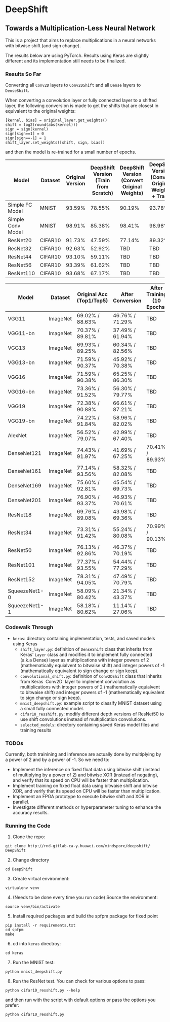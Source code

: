 # DeepShift
## Towards a Multiplication-Less Neural Network

This is a project that aims to replace multiplications in a neural networks with bitwise shift (and sign change).

The results below are using PyTorch. Results using Keras are slightly different and its implementation still needs to be finalized.

### Results So Far
Converting all `Conv2D` layers to `Conv2DShift` and all `Dense` layers to `DenseShift`.

When converting a convolution layer or fully connected layer to a shifted layer, the following conversion is made to get the shifts that are closest in equivalent to the original weights: 
```
[kernel, bias] = original_layer.get_weights()
shift = log2(round(abs(kernel)))
sign = sign(kernel)
sign[sign==1] = 0
sign[sign==-1] = 1
shift_layer.set_weights([shift, sign, bias])
```
and then the model is re-trained for a small number of epochs.

| Model | Dataset | Original Version | DeepShift Version<br>(Train from Scratch) | DeepShift Version<br>(Convert Original Weights) | DeepShift Version<br>(Convert Original Weights<br>+ Train) 
|-------| ------- | -------------------------- | ----------------------------- | ----------------------------- | ----------------------------- |
| Simple FC Model | MNIST | 93.59% | 78.55% | 90.19% | 93.78% |
| Simple Conv Model | MNIST | 98.91% | 85.38% | 98.41% | 98.98% |
| ResNet20 | CIFAR10 | 91.73% | 47.59% | 77.14% | 89.32% |
| ResNet32 | CIFAR10 | 92.63% | 52.92% | TBD | TBD |
| ResNet44 | CIFAR10 | 93.10% | 59.11% | TBD | TBD |
| ResNet56 | CIFAR10 | 93.39% | 61.62% | TBD | TBD |
| ResNet110 | CIFAR10 | 93.68% | 67.17% | TBD | TBD | 


| Model | Dataset | Original Acc (Top1/Top5) | After Conversion | After Training (10 Epochs) |
| ----- | ------- | ------------------------ | ---------------- | -------------------------- |
| VGG11 | ImageNet | 69.02% / 88.63% | 46.76% / 71.29% | TBD |
| VGG11-bn | ImageNet | 70.37% / 89.81% | 37.49% / 61.94% | TBD |
| VGG13 | ImageNet | 69.93% / 89.25% | 60.34% / 82.56% | TBD |
| VGG13-bn | ImageNet | 71.59% / 90.37% | 45.92% / 70.38% | TBD |
| VGG16 | ImageNet | 71.59% / 90.38% | 65.25% / 86.30% | TBD |
| VGG16-bn | ImageNet | 73.36% / 91.52% | 56.30% / 79.77% | TBD |
| VGG19 | ImageNet | 72.38% / 90.88% | 66.61% / 87.21% | TBD |
| VGG19-bn | ImageNet | 74.22% / 91.84% | 58.96% / 82.02% | TBD | 
| AlexNet | ImageNet | 56.52% / 79.07% | 42.99% / 67.40% | TBD |
| DenseNet121 | ImageNet | 74.43% / 91.97% | 41.69% / 67.25% | 70.41% / 89.93% |
| DenseNet161 | ImageNet | 77.14% / 93.56% | 58.32% / 82.08% | TBD |
| DenseNet169 | ImageNet | 75.60% / 92.81% | 45.54% / 69.73% | TBD |
| DenseNet201 | ImageNet | 76.90% / 93.37% | 46.93% / 70.61% | TBD |
| ResNet18 | ImageNet | 69.76% / 89.08% | 43.98% / 69.36% | TBD |
| ResNet34 | ImageNet | 73.31% / 91.42% | 55.24% / 80.08% | 70.99% / 90.13% |
| ResNet50 | ImageNet | 76.13% / 92.86% | 46.37% / 70.19% | TBD |
| ResNet101 | ImageNet | 77.37% / 93.55% | 54.44% / 77.29% | TBD |
| ResNet152 | ImageNet | 78.31% / 94.05% | 47.49% / 70.79% | TBD |
| SqueezeNet1-0 | ImageNet | 58.09% / 80.42% | 21.34% / 43.37% | TBD |
| SqueezeNet1-1 | ImageNet | 58.18% / 80.62% | 11.14% / 27.06% | TBD |


### Codewalk Through
* `keras`: directory containing implementation, tests, and saved models using Keras
    * `shift_layer.py`: definition of `DenseShift` class that inherits from Keras' `Layer` class and modifies it to implement fully connected (a.k.a Dense) layer as multiplications with integer powers of 2 (mathematically equialvent to bitwaise shift) and  integer powers of -1 (mathematically equivalent to sign change or sign keep). 
    * `convolutional_shift.py`: definition of `Conv2DShift` class that inherits from Keras` `Conv2D` layer to implement convolution as multiplications with integer powers of 2 (mathematically equialvent to bitwaise shift) and  integer powers of -1 (mathematically equivalent to sign change or sign keep).
    * `mnist_deepshift.py`: example script to classify MNIST dataset using a small fully connected model.
    * `cifar10_resshift.py`: modify different depth versions of ResNet50 to use shift convolutions instead of multiplication convolutions.
    * `selected_models`: directory containing saved Keras model files and training results

### TODOs
Currently, both trainining and inference are actually done by multiplying by a power of 2 and by a power of -1.
So we need to:
- Implement the inference on fixed float data using bitwise shift (instead of multiplying by a power of 2) and bitwise XOR (instead of negating), and verify that its speed on CPU will be faster than multiplication.
- Implement training on fixed float data using bitwaise shift and bitwise XOR, and verify that its speed on CPU will be faster than multiplication.
- Implement an FPGA prototype to execute bitwise shift and XOR  in parallel.
- Investigate different methods or hyperparameter tuning to enhance the accuracy results.

### Running the Code
1. Clone the repo:
```
git clone http://rnd-gitlab-ca-y.huawei.com/mindspore/deepshift/ DeepShift
```
2. Change directory
```
cd DeepShift
```
3. Create virtual environment: 
```
virtualenv venv
```
4. (Needs to be done every time you run code) Source the environment:
```
source venv/bin/activate
```
5. Install required packages and build the spfpm package for fixed point
```
pip install -r requirements.txt
cd spfpm
make
```
6. cd into `keras` directroy:
```
cd keras
```
7. Run the MNIST test:
```
python mnist_deepshift.py
```
8. Run the ResNet test. You can check for various options to pass:
```
python cifar10_resshift.py --help
```
and then run with the script with default options or pass the options you prefer:
```
python cifar10_resshift.py
```
